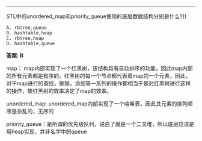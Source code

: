 ***
STL中的unordered_map和priority_queue使用的底层数据结构分别是什么?()
```
A. rbtree,queue
B. hashtable,heap
C. rbtree,heap
D. hashtable,queue
```
**答案: B**

map： map内部实现了一个红黑树，该结构具有自动排序的功能，因此map内部的所有元素都是有序的，红黑树的每一个节点都代表着map的一个元素，因此，对于map进行的查找，删除，添加等一系列的操作都相当于是对红黑树进行这样的操作，故红黑树的效率决定了map的效率。

unordered_map: unordered_map内部实现了一个哈希表，因此其元素的排列顺序是杂乱的，无序的

priority_queue：是所谓的优先级队列，说白了就是一个二叉堆，所以底层应该是用heap实现，并非名字中的queue
